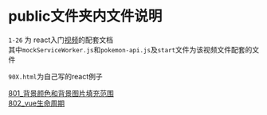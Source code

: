 # public文件夹内文件说明

`1-26` 为 react入门[视频](https://egghead.io/courses/the-beginner-s-guide-to-react)的配套文档  
其中`mockServiceWorker.js`和`pokemon-api.js`及`start`文件为该视频文件配套的文件  

`90X.html`为自己写的react例子

[801_背景颜色和背景图片填充范围](https://openks.github.io/learn-react/public/801-box.html)  
[802_vue生命周期](./802-vue-life-cycle.html)  
